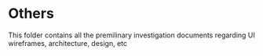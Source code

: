 # Others

This folder contains all the premilinary investigation documents regarding UI wireframes, architecture, design, etc
